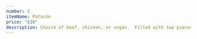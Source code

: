```yaml
---
number: 2
itemName: Patacón
price: "$10"
description: Choice of beef, chicken, or vegan.  Filled with two pieces of fried cheese, pico, black beans, and sabroso sauce (creamy garlic cilantro sauce)
---
```

